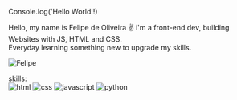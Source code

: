 Console.log('Hello World!!) 
 

Hello, my name is Felipe de Oliveira ✌️
i'm a front-end dev, building Websites with JS, HTML and CSS.
<br>
Everyday learning something new to upgrade my skills. 
<br> 


![Felipe](https://github-readme-stats.vercel.app/api?username=Fleen66&show_icons=true&theme=radical)

skills: 
<br>
![html](https://img.shields.io/badge/HTML5-E34F26?style=for-the-badge&logo=html5&logoColor=white)
![css](https://img.shields.io/badge/CSS3-1572B6?style=for-the-badge&logo=css3&logoColor=white)
![javascript](https://img.shields.io/badge/JavaScript-F7DF1E?style=for-the-badge&logo=javascript&logoColor=black)
![python](https://img.shields.io/badge/Python-14354C?style=for-the-badge&logo=python&logoColor=white)
